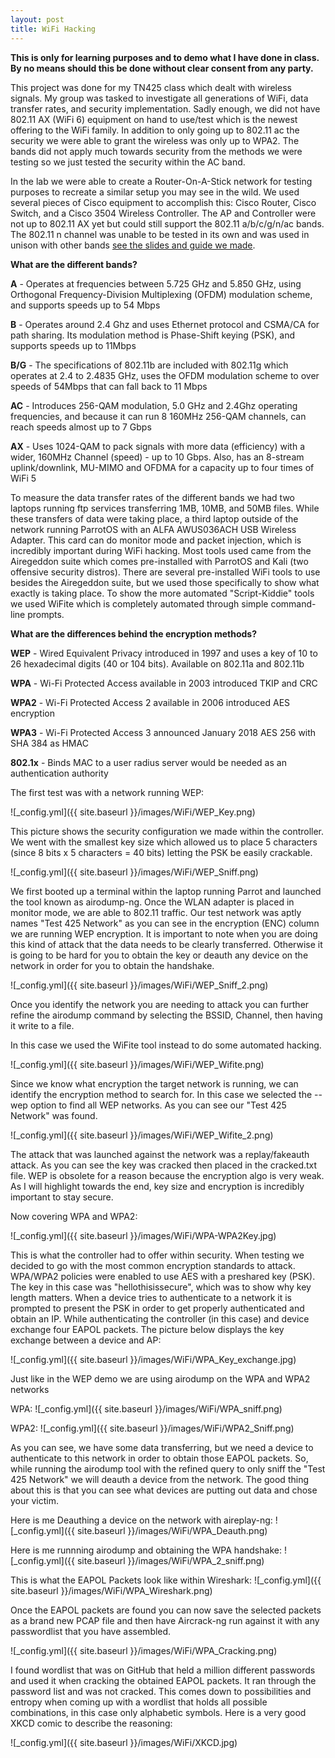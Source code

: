 ```yaml
---
layout: post
title: WiFi Hacking
---
```

**This is only for learning purposes and to demo what I have done in class. By no means should this be done without clear consent from any party.**

This project was done for my TN425 class which dealt with wireless signals.
My group was tasked to investigate all generations of WiFi, data transfer rates, and security implementation. Sadly enough, we did not have 802.11 AX (WiFi 6) equipment on hand to use/test which is the newest offering to the WiFi family. In addition to only going up to 802.11 ac the security we were able to grant the wireless was only up to WPA2. The bands did not apply much towards security from the methods we were testing so we just tested the security within the AC band.

In the lab we were able to create a Router-On-A-Stick network for testing purposes to recreate a similar setup you may see in the wild.
We used several pieces of Cisco equipment to accomplish this: Cisco Router, Cisco Switch, and a Cisco 3504 Wireless Controller. The AP and Controller were not up to 802.11 AX yet but could still support the 802.11 a/b/c/g/n/ac bands. The 802.11 n channel was unable to be tested in its own and was used in unison with other bands [see the slides and guide we made](https://drive.google.com/open?id=1sozDTa1xm9SjYfEsAZY7P4lSRtlAXzca).

**What are the different bands?**

**A** - Operates at frequencies between 5.725 GHz and 5.850 GHz, using Orthogonal Frequency-Division Multiplexing (OFDM) modulation scheme, and supports speeds up to 54 Mbps

**B** - Operates around 2.4 Ghz and uses Ethernet protocol and CSMA/CA for path sharing. Its modulation method is Phase-Shift keying (PSK), and supports speeds up to 11Mbps

**B/G** - The specifications of 802.11b are included with 802.11g which operates at 2.4 to 2.4835 GHz, uses the OFDM modulation scheme to over speeds of 54Mbps that can fall back to 11 Mbps

**AC** - Introduces 256-QAM modulation, 5.0 GHz and 2.4Ghz operating frequencies, and because it can run 8 160MHz 256-QAM channels, can reach speeds almost up to 7 Gbps

**AX** - Uses 1024-QAM to pack signals with more data (efficiency) with a wider, 160MHz Channel (speed) - up to 10 Gbps. Also, has an 8-stream uplink/downlink, MU-MIMO and OFDMA for a capacity up to four times of WiFi 5

To measure the data transfer rates of the different bands we had two laptops running ftp services transferring 1MB, 10MB, and 50MB files. While these transfers of data were taking place, a third laptop outside of the network running ParrotOS with an ALFA AWUS036ACH USB Wireless Adapter. This card can do monitor mode and packet injection, which is incredibly important during WiFi hacking. Most tools used came from the Airegeddon suite which comes pre-installed with ParrotOS and Kali (two offensive security distros). There are several pre-installed WiFi tools to use besides the Airegeddon suite, but we used those specifically to show what exactly is taking place. To show the more automated "Script-Kiddie" tools we used WiFite which is completely automated through simple command-line prompts.

**What are the differences behind the encryption methods?**

**WEP** - Wired Equivalent Privacy introduced in 1997 and uses a key of 10 to 26 hexadecimal digits (40 or 104 bits). Available on 802.11a and 802.11b  

**WPA** - Wi-Fi Protected Access available in 2003 introduced TKIP and CRC

**WPA2** - Wi-Fi Protected Access 2 available in 2006 introduced AES encryption

**WPA3** - Wi-Fi Protected Access 3 announced January 2018 AES 256 with SHA 384 as HMAC

**802.1x** - Binds MAC to a user radius server would be needed as an authentication authority

The first test was with a network running WEP:

![_config.yml]({{ site.baseurl }}/images/WiFi/WEP_Key.png)

This picture shows the security configuration we made within the controller. We went with the smallest key size which allowed us to place 5 characters (since 8 bits x 5 characters = 40 bits) letting the PSK be easily crackable.

![_config.yml]({{ site.baseurl }}/images/WiFi/WEP_Sniff.png)

We first booted up a terminal within the laptop running Parrot and launched the tool known as airodump-ng. Once the WLAN adapter is placed in monitor mode, we are able to 802.11 traffic. Our test network was aptly names "Test 425 Network" as you can see in the encryption (ENC) column we are running WEP encryption. It is important to note when you are doing this kind of attack that the data needs to be clearly transferred. Otherwise it is going to be hard for you to obtain the key or deauth any device on the network in order for you to obtain the handshake.

![_config.yml]({{ site.baseurl }}/images/WiFi/WEP_Sniff_2.png)

Once you identify the network you are needing to attack you can further refine the airodump command by selecting the BSSID, Channel, then having it write to a file.

In this case we used the WiFite tool instead to do some automated hacking.

![_config.yml]({{ site.baseurl }}/images/WiFi/WEP_Wifite.png)

Since we know what encryption the target network is running, we can identify the encryption method to search for. In this case we selected the --wep option to find all WEP networks. As you can see our "Test 425 Network" was found.

![_config.yml]({{ site.baseurl }}/images/WiFi/WEP_Wifite_2.png)

The attack that was launched against the network was a replay/fakeauth attack. As you can see the key was cracked then placed in the cracked.txt file. WEP is obsolete for a reason because the encryption algo is very weak. As I will highlight towards the end, key size and encryption is incredibly important to stay secure.

Now covering WPA and WPA2:

![_config.yml]({{ site.baseurl }}/images/WiFi/WPA-WPA2Key.jpg)

This is what the controller had to offer within security. When testing we decided to go with the most common encryption standards to attack. WPA/WPA2 policies were enabled to use AES with a preshared key (PSK). The key in this case was "hellothisissecure", which was to show why key length matters. When a device tries to authenticate to a network it is prompted to present the PSK in order to get properly authenticated and obtain an IP. While authenticating the controller (in this case) and device exchange four EAPOL packets. The picture below displays the key exchange between a device and AP:

![_config.yml]({{ site.baseurl }}/images/WiFi/WPA_Key_exchange.jpg)



Just like in the WEP demo we are using airodump on the WPA and WPA2 networks

WPA:
![_config.yml]({{ site.baseurl }}/images/WiFi/WPA_sniff.png)

WPA2:
![_config.yml]({{ site.baseurl }}/images/WiFi/WPA2_Sniff.png)

As you can see, we have some data transferring, but we need a device to authenticate to this network in order to obtain those EAPOL packets. So, while running the airodump tool with the refined query to only sniff the "Test 425 Network" we will deauth a device from the network. The good thing about this is that you can see what devices are putting out data and chose your victim.

Here is me Deauthing a device on the network with aireplay-ng:
![_config.yml]({{ site.baseurl }}/images/WiFi/WPA_Deauth.png)

Here is me runnning airodump and obtaining the WPA handshake:
![_config.yml]({{ site.baseurl }}/images/WiFi/WPA_2_sniff.png)

This is what the EAPOL Packets look like within Wireshark:
![_config.yml]({{ site.baseurl }}/images/WiFi/WPA_Wireshark.png)

Once the EAPOL packets are found you can now save the selected packets as a brand new PCAP file and then have Aircrack-ng run against it with any passwordlist that you have assembled.

![_config.yml]({{ site.baseurl }}/images/WiFi/WPA_Cracking.png)

I found wordlist that was on GitHub that held a million different passwords and used it when cracking the obtained EAPOL packets. It ran through the password list and was not cracked. This comes down to possibilities and entropy when coming up with a wordlist that holds all possible combinations, in this case only alphabetic symbols.
Here is a very good XKCD comic to describe the reasoning:

![_config.yml]({{ site.baseurl }}/images/WiFi/XKCD.jpg)
